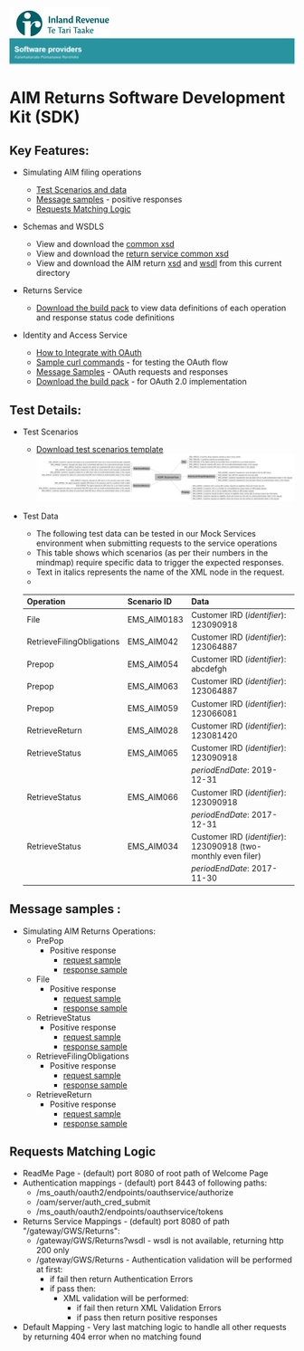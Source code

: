![IRD logo](../Images/IRlogo.gif)
![Software Dev](../Images/SoftwareDev.png)

AIM Returns Software Development Kit (SDK)
=======================================

Key Features:
-------------

- Simulating AIM filing operations
	- [Test Scenarios and data](#test-details)
    - [Message samples](#message-samples-) - positive responses
	- [Requests Matching Logic](#requests-matching-logic)
	
- Schemas and WSDLS
	- View and download the [common xsd](../Schema%20-%20Common/)
	- View and download the [return service common xsd](../Service%20-%20Return/Latest/)
	- View and download the AIM return [xsd](ReturnAIM.v1.xsd) and [wsdl](ReturnsAIMDevWsdl.wsdl) from this current directory
	
- Returns Service 
	- [Download the build pack](../Service%20-%20Return/Latest/Gateway%20Services%20Build%20Pack%20-%20Return%20Service.pdf) to view data definitions of each operation and response status code definitions
	
- Identity and Access Service
	- [How to Integrate with OAuth](../Service%20-%20Identity%20and%20Access/Latest/OAuth%20Authentication%20-%20How%20to%20Integrate.md)
	- [Sample curl commands](../Service%20-%20Identity%20and%20Access/Latest/OAuth%20Authentication%20-%20How%20to%20Integrate.md) - for testing the OAuth flow
	- [Message Samples](../Service%20-%20Identity%20and%20Access/Latest/) - OAuth requests and responses
	- [Download the build pack](../Service%20-%20Identity%20and%20Access/Latest/Build%20pack%20-%20Identity%20and%20Access%20Services.pdf) - for OAuth 2.0 implementation   

Test Details:
-----------------

- Test Scenarios
	- [Download test scenarios template](AIM%20-%20Returns%20Service%20-%20Test%20Scenarios.docx)
	![Test Scenarios](images/Emulated_Services_Coverage_Map-Return_AIM.png)

- Test Data
	- The following test data can be tested in our Mock Services environment when submitting requests to the service operations
	- This table shows which scenarios (as per their numbers in the mindmap) require specific data to trigger the expected responses. 
	- Text in italics represents the name of the XML node in the request.
	-
	
	Operation | Scenario ID | Data
	--- | --- | ---
	File | EMS_AIM0183 | Customer IRD (*identifier*): 123090918
	RetrieveFilingObligations | EMS_AIM042 | Customer IRD (*identifier*): 123064887 
	Prepop | EMS_AIM054 | Customer IRD (*identifier*): abcdefgh 
	Prepop | EMS_AIM063 | Customer IRD (*identifier*): 123064887 
	Prepop | EMS_AIM059 | Customer IRD (*identifier*): 123066081 
	RetrieveReturn | EMS_AIM028 | Customer IRD (*identifier*): 123081420 
	RetrieveStatus | EMS_AIM065 | Customer IRD (*identifier*): 123090918 
	 | | | *periodEndDate*: 2019-12-31 
	RetrieveStatus | EMS_AIM066 | Customer IRD (*identifier*): 123090918
	 | | | *periodEndDate*: 2017-12-31 
	RetrieveStatus | EMS_AIM034 | Customer IRD (*identifier*): 123090918 (two-monthly even filer)
	 | | | *periodEndDate*: 2017-11-30 
        
Message samples :
-----------------

- Simulating AIM Returns Operations:
    - PrePop
        - Positive response
            - [request sample](sample%20messages/body-aim-returnprepop-request.xml)
            - [response sample](sample%20messages/body-aim-returnprepop-response.xml)
    - File
        - Positive response
            - [request sample](sample%20messages/body-aim-returnfile-request.xml)
            - [response sample](sample%20messages/body-aim-returnfile-response.xml)
    - RetrieveStatus
        - Positive response
            - [request sample](sample%20messages/body-aim-returnstatus-request.xml)
            - [response sample](sample%20messages/body-aim-returnstatus-response.xml)
    - RetrieveFilingObligations
        - Positive response
            - [request sample](sample%20messages/body-aim-filingobligation-request.xml)
            - [response sample](sample%20messages/body-aim-filingobligation-response.xml)
    - RetrieveReturn
        - Positive response
            - [request sample](sample%20messages/body-aim-retrievereturn-request.xml)
            - [response sample](sample%20messages/body-aim-retrievereturn-response.xml)

            
Requests Matching Logic
-----------------------

- ReadMe Page - (default) port 8080 of root path of Welcome Page
- Authentication mappings - (default) port 8443 of following paths:
    - /ms_oauth/oauth2/endpoints/oauthservice/authorize
    - /oam/server/auth_cred_submit
    - /ms_oauth/oauth2/endpoints/oauthservice/tokens
- Returns Service Mappings - (default) port 8080 of path "/gateway/GWS/Returns":
    - /gateway/GWS/Returns?wsdl - wsdl is not available, returning http 200 only
    - /gateway/GWS/Returns - Authentication validation will be performed at first:
        - if fail then return Authentication Errors
        - if pass then:
            - XML validation will be performed:
                - if fail then return XML Validation Errors
                - if pass then return positive responses
- Default Mapping - Very last matching logic to handle all other requests by returning 404 error when no matching found